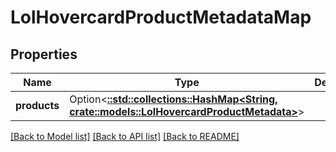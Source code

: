 # LolHovercardProductMetadataMap

## Properties

Name | Type | Description | Notes
------------ | ------------- | ------------- | -------------
**products** | Option<[**::std::collections::HashMap<String, crate::models::LolHovercardProductMetadata>**](LolHovercardProductMetadata.md)> |  | [optional]

[[Back to Model list]](../README.md#documentation-for-models) [[Back to API list]](../README.md#documentation-for-api-endpoints) [[Back to README]](../README.md)


